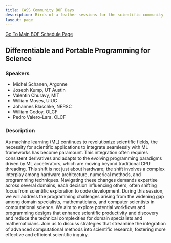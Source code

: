 ```yaml
---
title: CASS Community BOF Days
description: Birds-of-a-feather sessions for the scientific community
layout: page
---
```


[Go To Main BOF Schedule Page](/bofs)

## Differentiable and Portable Programming for Science 

### Speakers
- Michel Schanen, Argonne
- Joseph Kump, UT Austin
- Valentin Churavy, MIT
- William Moses, UIUC
- Johannes Blaschke, NERSC
- William Godoy, OLCF
- Pedro Valero-Lara, OLCF

### Description
As machine learning (ML) continues to revolutionize scientific fields, the necessity for scientific applications to integrate seamlessly with ML frameworks has become paramount. This integration often requires consistent derivatives and adapts to the evolving programming paradigms driven by ML accelerators, which are moving beyond traditional CPU threading. This shift is not just about hardware; the shift involves a complex interplay among hardware architecture, numerical methods, and programming techniques. Navigating these changes demands expertise across several domains, each decision influencing others, often shifting focus from scientific exploration to code development.
During this session, we will address the programming challenges arising from the widening gap among domain specialists, mathematicians, and computer scientists in computational science. We aim to explore potential workflows and programming designs that enhance scientific productivity and discovery and reduce the technical complexities for domain specialists and mathematicians. Join us to discuss strategies that streamline the integration of advanced computational methods into scientific research, fostering more effective and efficient scientific inquiry.
